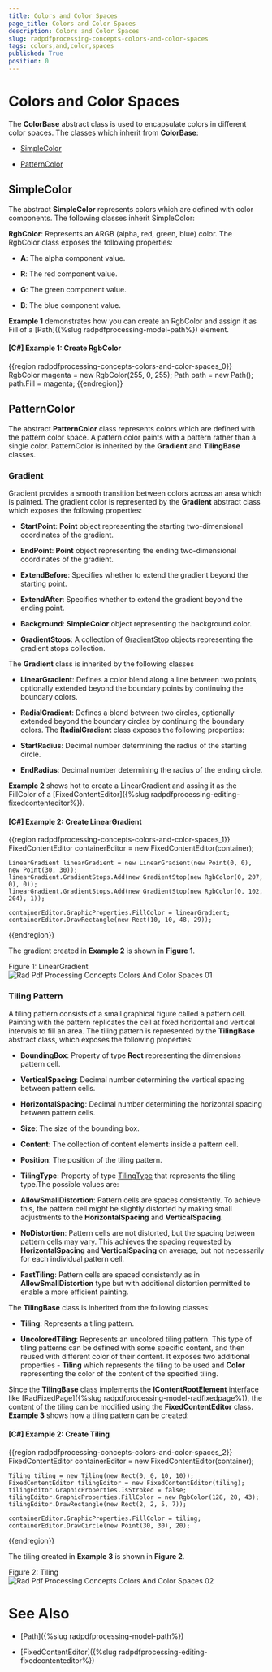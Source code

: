 ```yaml
---
title: Colors and Color Spaces
page_title: Colors and Color Spaces
description: Colors and Color Spaces
slug: radpdfprocessing-concepts-colors-and-color-spaces
tags: colors,and,color,spaces
published: True
position: 0
---
```


# Colors and Color Spaces



The __ColorBase__ abstract class is used to encapsulate colors in different color spaces. The classes which inherit from __ColorBase__:
      

* [SimpleColor](#simplecolor)

* [PatternColor](#patterncolor)

## SimpleColor

The abstract __SimpleColor__ represents colors which are defined with color components. The following classes inherit SimpleColor:
        

__RgbColor__: Represents an ARGB (alpha, red, green, blue) color. The RgbColor class exposes the following properties:
        

* __A__: The alpha component value.
            

* __R__: The red component value.
            

* __G__: The green component value.
            

* __B__: The blue component value.
            

__Example 1__ demonstrates how you can create an RgbColor and assign it as Fill of a [Path]({%slug radpdfprocessing-model-path%}) element.
        

#### __[C#] Example 1: Create RgbColor__

{{region radpdfprocessing-concepts-colors-and-color-spaces_0}}
    RgbColor magenta = new RgbColor(255, 0, 255);
    Path path = new Path();
    path.Fill = magenta;
{{endregion}}



## PatternColor

The abstract __PatternColor__ class represents colors which are defined with the pattern color space. A pattern color paints with a pattern rather than a single color. PatternColor is inherited by the __Gradient__ and __TilingBase__ classes.
        

### Gradient

Gradient provides a smooth transition between colors across an area which is painted. The gradient color is represented by the __Gradient__ abstract class which exposes the following properties:
            

* __StartPoint__: __Point__ object representing the starting two-dimensional coordinates of the gradient.
                

* __EndPoint__: __Point__ object representing the ending two-dimensional coordinates of the gradient.
                

* __ExtendBefore__: Specifies whether to extend the gradient beyond the starting point.
                

* __ExtendAfter__: Specifies whether to extend the gradient beyond the ending point.
                

* __Background__: __SimpleColor__ object representing the background color.
                

* __GradientStops__: A collection of [GradientStop](http://www.telerik.com/help/wpf/t_telerik_windows_documents_fixed_model_colorspaces_gradientstop.html) objects representing the gradient stops collection.
                

The __Gradient__ class is inherited by the following classes
            

* __LinearGradient__: Defines a color blend along a line between two points, optionally extended beyond the boundary points by continuing the boundary colors.
                

* __RadialGradient__: Defines a blend between two circles, optionally extended beyond the boundary circles by continuing the boundary colors. The __RadialGradient__ class exposes the following properties:
                

 * __StartRadius__: Decimal number determining the radius of the starting circle.
                    

 * __EndRadius__: Decimal number determining the radius of the ending circle.
                    

__Example 2__ shows hot to create a LinearGradient and assing it as the FillColor of a [FixedContentEditor]({%slug radpdfprocessing-editing-fixedcontenteditor%}).
            

#### __[C#] Example 2: Create LinearGradient__

{{region radpdfprocessing-concepts-colors-and-color-spaces_1}}
    FixedContentEditor containerEditor = new FixedContentEditor(container);

    LinearGradient linearGradient = new LinearGradient(new Point(0, 0), new Point(30, 30));
    linearGradient.GradientStops.Add(new GradientStop(new RgbColor(0, 207, 0), 0));
    linearGradient.GradientStops.Add(new GradientStop(new RgbColor(0, 102, 204), 1));

    containerEditor.GraphicProperties.FillColor = linearGradient;
    containerEditor.DrawRectangle(new Rect(10, 10, 48, 29));
{{endregion}}



The gradient created in __Example 2__ is shown in __Figure 1__.
            

Figure 1: LinearGradient
![Rad Pdf Processing Concepts Colors And Color Spaces 01](images/RadPdfProcessing_Concepts_Colors_And_Color_Spaces_01.png)

### Tiling Pattern

A tiling pattern consists of a small graphical figure called a pattern cell. Painting with the pattern replicates the cell at fixed horizontal and vertical intervals to fill an area. The tiling pattern is represented by the __TilingBase__ abstract class, which exposes the following properties:
            

* __BoundingBox__: Property of type __Rect__ representing the dimensions pattern cell.
                

* __VerticalSpacing__: Decimal number determining the vertical spacing between pattern cells.
                

* __HorizontalSpacing__: Decimal number determining the horizontal spacing between pattern cells.
                

* __Size__: The size of the bounding box.
                

* __Content__: The collection of content elements inside a pattern cell.
                

* __Position__: The position of the tiling pattern.
                

* __TilingType__: Property of type [TilingType](http://www.telerik.com/help/wpf/t_telerik_windows_documents_fixed_model_colorspaces_tilingtype.html) that represents the tiling type.The possible values are:
                

 * __AllowSmallDistortion__: Pattern cells are spaces consistently. To achieve this, the pattern cell might be slightly distorted by making small adjustments to the __HorizontalSpacing__ and __VerticalSpacing__.
                    

 * __NoDistortion__: Pattern cells are not distorted, but the spacing between pattern cells may vary. This achieves the spacing requested by __HorizontalSpacing__ and __VerticalSpacing__ on average, but not necessarily for each individual pattern cell.
                    

 * __FastTiling__: Pattern cells are spaced consistently as in __AllowSmallDistortion__ type but with additional distortion permitted to enable a more efficient painting.
                    

The __TilingBase__ class is inherited from the following classes:
            

* __Tiling__: Represents a tiling pattern.
                

* __UncoloredTiling__: Represents an uncolored tiling pattern. This type of tiling patterns can be defined with some specific content, and then reused with different color of their content. It exposes two additional properties - __Tiling__ which represents the tiling to be used and __Color__ representing the color of the content of the specified tiling.
                

Since the __TilingBase__ class implements the __IContentRootElement__ interface like [RadFixedPage]({%slug radpdfprocessing-model-radfixedpage%}), the content of the tiling can be modified using the __FixedContentEditor__ class. __Example 3__ shows how a tiling pattern can be created:
            

#### __[C#] Example 2: Create Tiling__

{{region radpdfprocessing-concepts-colors-and-color-spaces_2}}
    FixedContentEditor containerEditor = new FixedContentEditor(container);

    Tiling tiling = new Tiling(new Rect(0, 0, 10, 10));
    FixedContentEditor tilingEditor = new FixedContentEditor(tiling);
    tilingEditor.GraphicProperties.IsStroked = false;
    tilingEditor.GraphicProperties.FillColor = new RgbColor(128, 28, 43);
    tilingEditor.DrawRectangle(new Rect(2, 2, 5, 7));

    containerEditor.GraphicProperties.FillColor = tiling;
    containerEditor.DrawCircle(new Point(30, 30), 20);
{{endregion}}



The tiling created in __Example 3__ is shown in __Figure 2__.
            

Figure 2: Tiling
![Rad Pdf Processing Concepts Colors And Color Spaces 02](images/RadPdfProcessing_Concepts_Colors_And_Color_Spaces_02.png)

# See Also

 * [Path]({%slug radpdfprocessing-model-path%})

 * [FixedContentEditor]({%slug radpdfprocessing-editing-fixedcontenteditor%})
